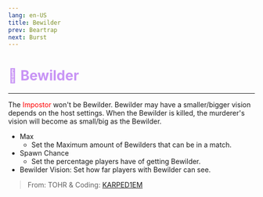 ```yaml
---
lang: en-US
title: Bewilder
prev: Beartrap
next: Burst
---
```


# <font color=#c894f5>🤪 <b>Bewilder</b></font> <Badge text="Helpful" type="tip" vertical="middle"/>
---

The <font color=red>Impostor</font> won't be Bewilder. Bewilder may have a smaller/bigger vision depends on the host settings. When the Bewilder is killed, the murderer's vision will become as small/big as the Bewilder.
* Max
  * Set the Maximum amount of Bewilders that can be in a match.
* Spawn Chance
  * Set the percentage players have of getting Bewilder.
* Bewilder Vision: Set how far players with Bewilder can see.

> From: TOHR & Coding: [KARPED1EM](https://github.com/KARPED1EM)